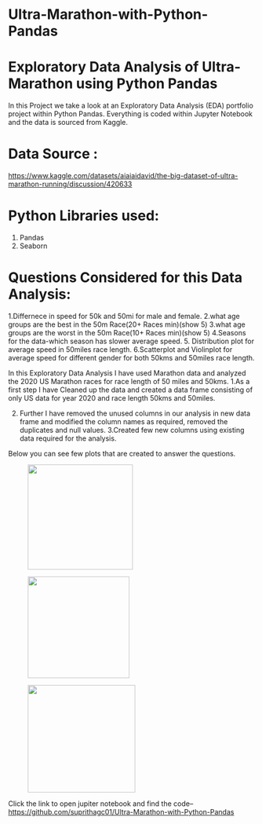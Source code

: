 # Ultra-Marathon-with-Python-Pandas

# Exploratory Data Analysis of Ultra-Marathon using Python Pandas

In this Project we take a look at an Exploratory Data Analysis (EDA) portfolio project within Python Pandas. Everything is coded within Jupyter Notebook and the data is sourced from Kaggle.
# Data Source : 
https://www.kaggle.com/datasets/aiaiaidavid/the-big-dataset-of-ultra-marathon-running/discussion/420633
# Python Libraries used: 
 1. Pandas
 2. Seaborn

# Questions Considered for this Data Analysis:
1.Differnece in speed for 50k and 50mi for male and female.
2.what age groups are the best in the 50m Race(20+ Races min)(show 5)
3.what age groups are the worst in the 50m Race(10+ Races min)(show 5)
4.Seasons for the data-which season has slower average speed.
5. Distribution plot for average speed in 50miles race length.
6.Scatterplot and Violinplot for average speed for different gender for both 50kms and 50miles race length.

In this Exploratory Data Analysis I have used Marathon data and analyzed the 2020 US Marathon races for race length of 50 miles and 50kms.
1.As a first step I have Cleaned up the data and created a data frame consisting of only US data for year 2020 and race length 50kms and 50miles.

2. Further I have removed the unused columns in our analysis in new data frame and modified the column names as required, removed the duplicates and null values.
3.Created few new columns using existing data required for the analysis.


Below you can see few plots that are created to answer the questions.

<!-- wp:image {"id":111,"width":"214px","height":"auto","sizeSlug":"large","linkDestination":"none"} -->
<figure class="wp-block-image size-large is-resized"><img src="https://suprithasupu01.files.wordpress.com/2024/05/image-3.png?w=1024" alt="" class="wp-image-111" style="width:214px;height:auto"/></figure>
<!-- /wp:image -->
<!-- wp:image {"id":110,"width":"207px","height":"auto","sizeSlug":"large","linkDestination":"none"} -->
<figure class="wp-block-image size-large is-resized"><img src="https://suprithasupu01.files.wordpress.com/2024/05/image-2.png?w=1009" alt="" class="wp-image-110" style="width:207px;height:auto"/></figure>
<!-- /wp:image -->
<!-- wp:image {"id":112,"width":"219px","height":"auto","sizeSlug":"large","linkDestination":"none"} -->
<figure class="wp-block-image size-large is-resized"><img src="https://suprithasupu01.files.wordpress.com/2024/05/image-4.png?w=960" alt="" class="wp-image-112" style="width:219px;height:auto"/></figure>
<!-- /wp:image -->


Click the link to open jupiter notebook and find the code–
https://github.com/suprithagc01/Ultra-Marathon-with-Python-Pandas
